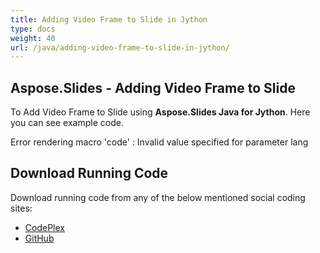 ```yaml
---
title: Adding Video Frame to Slide in Jython
type: docs
weight: 40
url: /java/adding-video-frame-to-slide-in-jython/
---
```


## **Aspose.Slides - Adding Video Frame to Slide**
To Add Video Frame to Slide using **Aspose.Slides Java for Jython**. Here you can see example code.

Error rendering macro 'code' : Invalid value specified for parameter lang
## **Download Running Code**
Download running code from any of the below mentioned social coding sites:

- [CodePlex](https://asposeslidesjavajython.codeplex.com/releases/view/620122)
- [GitHub](https://github.com/aspose-slides/Aspose.Slides-for-Java/releases/tag/Aspose.Slides_Java_for_Jython-v1.0)
